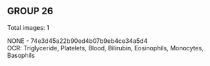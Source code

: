 ## GROUP 26
Total images: 1  

NONE - 74e3d45a22b90ed4b07b9eb4ce34a5d4  
OCR: Triglyceride, Platelets, Blood, Bilirubin, Eosinophils, Monocytes, Basophils  

